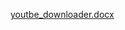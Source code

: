 [youtbe_downloader.docx](https://github.com/PraiseMartins/YOUTUBE_VIDEO_DOWNLOADER/files/14205305/youtbe_downloader.docx)
